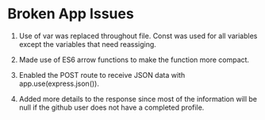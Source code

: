 # Broken App Issues
1. Use of var was replaced throughout file. Const was used for all variables except the variables that need reassiging.

2. Made use of ES6 arrow functions to make the function more compact.

3. Enabled the POST route to receive JSON data with app.use(express.json()).

6. Added more details to the response since most of the information will be null if the github user does not have a completed profile.
